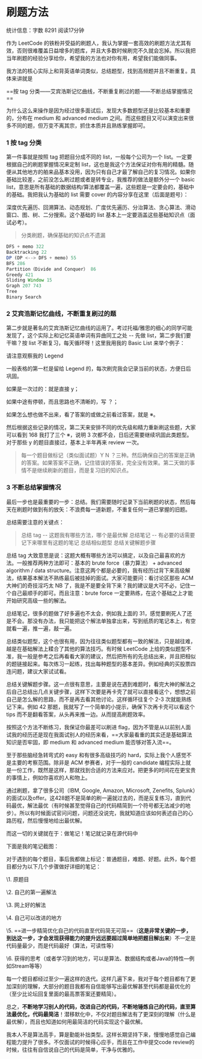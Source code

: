 # 刷题方法

统计信息：字数 8291  阅读17分钟


作为 LeetCode 的铁粉并受益的刷题人，我认为掌握一套高效的刷题方法尤其有效，否则很难覆盖日益增多的题库，并且大多数时候刷完不久就会忘掉。所以我把当年刷题的经验分享给你，希望我的方法也对你有用，希望我们能做同事。

我方法的核心实际上和背英语单词类似，总结题型，找到高频题并且不断重复。具体来讲就是

==按 tag 分类——艾宾浩斯记忆曲线，不断重复刷过的题——不断总结掌握情况==

为什么这么来操作是因为经过很多面试后，发现大多数题型还是比较基本和重要的，分布在 medium 和 advanced medium 之间。而这些题目又可以演变出来很多不同的题，但万变不离其宗，抓住本质并且熟练掌握即可。

### 1 按 tag 分类

第一件事就是按照 tag 把题目分成不同的 list，一般每个公司为一个 list。一定要根据自己的刷题掌握情况来定制 list，这也是我这个方法保证对你有用的精髓。随便从其他地方的舶来品基本没用，因为只有自己才最了解自己的复习情况。如果你基础比较差，之前没怎么刷过题或者是转专业，我推荐的做法是额外分一个 basic list，意思是所有基础的数据结构/算法都覆盖一遍，这些题是一定要会的，基础中的基础。我把我认为基础的 list 需要 cover 的内容分享在这里（后面是题号）：

深度优先遍历、回溯算法、动态规划、广度优先遍历、分治算法、贪心算法、滑动窗口、图、树、二分搜索。这个基础的 list 基本上一定要涵盖这些基础知识点（面试必考）。

> 分类刷题，确保基础的知识点不遗漏

~~~js
DFS + memo 322
Backtracking 22
DP (DP <--> DFS + memo) 55
BFS 286
Partition（Divide and Conquer） 86
Greedy 421
Sliding Window 15
Graph 207 743
Tree
Binary Search
~~~

### 2 艾宾浩斯记忆曲线，不断重复刷过的题

第二步就是著名的艾宾浩斯记忆曲线的运用了。考过托福/雅思的细心的同学可能发现了，这个实际上和记忆英语单词有异曲同工之处 -- 先做 list，第二步我们要干嘛？按 list 不断复习，每天循环呀！这里我用我的 Basic List 来举个例子：

请注意观察我的 Legend

一般表格的第一栏是留给 Legend 的，每次刷完我会记录当前的状态，方便日后巩固。

如果是一次过的：就是直接 y；

如果中途有停顿，而且思路也不清晰的，写 ？；

如果怎么想也做不出来，看了答案的或做之前看过答案，就是 ※。

然后根据这些记录的情况，第二天来安排不同的优先级和精力重新刷这些题，大家可以看到 168 我打了三个 ※，说明 3 次都不会，日后还需要继续巩固此类题型。对于那些 y 的题目直接过，基本上半年再来 review 一次。

> 每一个题目做标记（类似面试题）Y N ？三种。然后确保自己的答案是正确的答案。如果答案不正确，记住错误的答案，完全没有效果。第二天做的事情不是继续刷新的题目，而是复习旧的知识点。



### 3 不断总结掌握情况

最后一步也是最重要的一步：总结。我们需要随时记录下当前刷题的状态，然后每天在刷题时做到有的放矢：不浪费每一道新题，不重复任何一道已掌握的旧题。

总结需要注意的关键点：

> 总结 tag -- 这题我有哪些方法，哪个是最优解
> 总结笔记 -- 有必要的话需要记下来哪里有这题的笔记
> 总结相似题型
> 总结关键解题步骤

总结 tag 大致意思是说：这题大概有哪些方法可以搞定，以及自己最喜欢的方法。一般推荐两种方法即可：基本的 brute force（暴力算法） + advanced algorithm / data structure。注意这两个都是必要的，我有经历过背下来高级解法，结果基本解法不熟练最后被挂掉的面试。大家可能要问：看讨论区那些 ACM 大神们的奇技淫巧太 NB 了，我是不是要全背下来？我的建议是大可不必，记住一个自己最顺手的即可。而且注意：brute force 一定要熟练，在这个基础之上才能开始研究高级一些的解法。

总结笔记，很多的题做了好多遍也不太会，例如我上面的 31，感觉要刷死人了还是不会。那没有办法，我只能把这个解法单独拿出来，写到纸质的笔记本上，有空就看一遍，推一遍，敲一遍。

总结类似题型，这个也很有用，因为往往类似题型都有一致的解法，只是越往难，越是在基础解法上糅合了其他的算法技巧。有时候 LeetCode 上给的类似题型不准，我一般是参考之后再看看大家的建议，然后把所有的先总结出来，并且把相似的题链接起来。每次练习一起练，找出每种题型的基本差异。例如经典的买股票四连问题，建议大家试试看。

总结关键解题步骤。这一点很有意思，主要是说在遇到难题时，看完大神的解法之后自己总结出几点关键步骤，这样下次要是再卡壳了就可以直接看这个，想想之前自己是怎么解的思路，而不是再去看其他讨论。这样循环往复个 2-3 次就能熟练记下来。例如 42 那题，我就写了一个简单的小提示，确保下次再卡壳可以看这个 tips 而不是翻看答案，从头再来推一边。从而提高刷题效率。

按照这个方法不断练习，我保证你最差可以刷进 flag，因为不管是从以前别人面试我的经历还是现在我面试别人的经历来看，==大家最看重的其实还是基础算法知识是否牢固，即 medium 和 advanced medium 能否够对答入流==。

至于那些脑经急转弯式的 easy 和有很多高级技巧的 hard，实际上我个人感觉不是主要的考察范围。除非是 ACM 参赛者，对于一般的 candidate 编程实际上就是一份工作，既然是这样，那就找到合适的方法来应对。把更多的时间花在更宝贵的事情上，例如你喜欢的人和物上。

通过刷题，拿了很多公司（IBM, Google, Amazon, Microsoft, Zenefits, Splunk）的面试以及offer。这428题不是简单的刷一遍就过去的，而是反复练习，直到代码最优，解法最优（有时候甚至觉得自己的代码精简到一个符号都无法减少的地步）。所以有时候面试官问问题，问题还没说完，我就知道应该如何表述自己的心路历程，然后慢慢地给出最优解。



而这一切的关键就在于：做笔记！笔记就记录在源代码中

下面是我的笔记截图：

对于遇到的每个题目，事后我都做上标记：普通题目，难题、好题。此外，每个题目都分为以下几个步骤做好详细的笔记：

\1. 原题目

\2. 自己的第一遍解法

\3. 网上好的解法

\4. 自己可以改进的地方

\5. ==进一步精简优化自己的代码直至代码简无可简==（**这是非常关键的一步，到达这一步，才会发现获得能力的提升远远要超过简单地把题目解出来**）不一定是代码量最少，而是代码最好（算法，可读性等）

\6. 获得的思考（或者学习到的地方，可以是算法、数据结构或者Java的特性—例如Stream等等）

每一个题目都经过至少一遍这样的迭代。这样几遍下来，我对于每个题目都有了更加深刻的理解，大部分的题目我都有自信能够写出最优解甚至代码都是最优化的（至少比论坛回复里面的最高票答案还要精简）。

总之，**不断地学习别人的代码，改进自己的代码，不断地锤炼自己的代码，直至算法最优化，代码最简洁**！潜移默化中，不仅对题目解法有了更深刻的理解（什么是最优解），而且也知道如何用最简洁的代码实现这个最优解。

我本人不是算法高手，算是勤能补拙类型。这样长期坚持下来，慢慢地感觉自己编程能力提升了很多。不仅面试的时候得心应手，而且在工作中提交code review的时候，往往有自信说自己的代码是简单，干净与优雅的。

